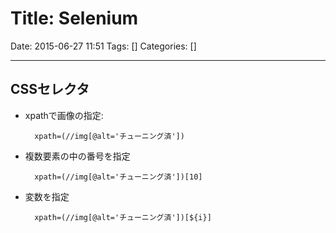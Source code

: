 # Title: Selenium

Date: 2015-06-27 11:51
Tags: []
Categories: []

<!-- toc -->

---

## CSSセレクタ

- xpathで画像の指定:

        xpath=(//img[@alt='チューニング済'])

- 複数要素の中の番号を指定

        xpath=(//img[@alt='チューニング済'])[10]

- 変数を指定

        xpath=(//img[@alt='チューニング済'])[${i}]

